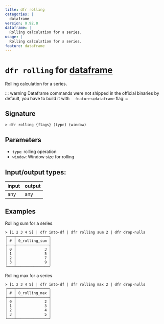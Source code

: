 ```yaml
---
title: dfr rolling
categories: |
  dataframe
version: 0.92.0
dataframe: |
  Rolling calculation for a series.
usage: |
  Rolling calculation for a series.
feature: dataframe
---
```

<!-- This file is automatically generated. Please edit the command in https://github.com/nushell/nushell instead. -->

# `dfr rolling` for [dataframe](/commands/categories/dataframe.md)

<div class='command-title'>Rolling calculation for a series.</div>

::: warning
Dataframe commands were not shipped in the official binaries by default, you have to build it with `--features=dataframe` flag
:::

## Signature

```> dfr rolling {flags} (type) (window)```

## Parameters

 -  `type`: rolling operation
 -  `window`: Window size for rolling


## Input/output types:

| input | output |
| ----- | ------ |
| any   | any    |

## Examples

Rolling sum for a series
```nu
> [1 2 3 4 5] | dfr into-df | dfr rolling sum 2 | dfr drop-nulls
╭───┬───────────────╮
│ # │ 0_rolling_sum │
├───┼───────────────┤
│ 0 │             3 │
│ 1 │             5 │
│ 2 │             7 │
│ 3 │             9 │
╰───┴───────────────╯

```

Rolling max for a series
```nu
> [1 2 3 4 5] | dfr into-df | dfr rolling max 2 | dfr drop-nulls
╭───┬───────────────╮
│ # │ 0_rolling_max │
├───┼───────────────┤
│ 0 │             2 │
│ 1 │             3 │
│ 2 │             4 │
│ 3 │             5 │
╰───┴───────────────╯

```
